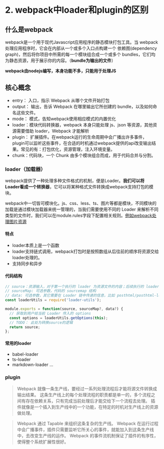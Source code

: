 # 2. webpack中loader和plugin的区别

## 什么是webpack

webpack是一个用于现代Javascript应用程序的静态模块打包工具。当 webpack 处理应用程序时，它会在内部从一个或多个入口点构建一个 依赖图(dependency graph)，然后将你项目中所需的每一个模块组合成一个或多个 bundles，它们均为静态资源，用于展示你的内容。（**bundle为输出的文件**）

**webpack由nodejs编写，本身功能不多，只能用于处理JS**

## 核心概念

- entry： 入口，指示 Webpack 从哪个文件开始打包
- output： 输出，告诉 Webpack 在哪里输出它所创建的 bundle，以及如何命名这些文件。
- mode： 模式，告知webpack使用相应模式的内置优化
- loader：模块代码转换器，webpack 本身只能处理 js、json 等资源，其他资源需要借助 loader，Webpack 才能解析
- plugin： 扩展插件。在webpack运行的生命周期中会广播出许多事件，plugin可以监听这些事件，在合适的时机通过webpack提供的api改变输出结果。常见的有：打包优化，资源管理，注入环境变量。
- chunk：代码块，一个 Chunk 由多个模块组合而成，用于代码合并与分割。

### loader（加载器）

webpack提供了一种处理多种文件格式的机制，便是Loader。**我们可以将Loader看成一个转换器**，它可以将某种格式文件转换成webpack支持打包的模块。

webpack中一切皆可模块化。js、css、less、ts、图片等都是模块，不同模块的加载是通过模块加载器来统一管理的，当我们需要使用不同的 Loader 来解析不同类型的文件时，我们可以在module.rules字段下配置相关规则。[例如webpack处理图片资源](../../frontend-basic/工程化/webpack/基础/5.处理图片资源.md)

#### 特点

- loader本质上是一个函数
- loader支持链式调用，webpack打包时是按照数组从后往前的顺序将资源交给loader处理的。
- 支持同步和异步

#### 代码结构

```js
// source：资源输入，对于第一个执行的 loader 为资源文件的内容；后续执行的 loader 则为前一个 loader 的执行结果
// sourceMap: 可选参数，代码的 sourcemap 结构
// data: 可选参数，其它需要在 Loader 链中传递的信息，比如 posthtml/posthtml-loader 就会通过这个参数传递参数的 AST 对象
const loaderUtils = require('loader-utils');

module.exports = function(source, sourceMap?, data?) {
  // 获取到用户给当前 Loader 传入的 options
  const options = loaderUtils.getOptions(this);
  // TODO： 此处为转换source的逻辑
  return source;
};
```

#### 常用的loader

- babel-loader
- ts-loader
- markdown-loader
...

### plugin

>Webpack 就像一条生产线，要经过一系列处理流程后才能将源文件转换成输出结果。 这条生产线上的每个处理流程的职责都是单一的，多个流程之间有存在依赖关系，只有完成当前处理后才能交给下一个流程去处理。 插件就像是一个插入到生产线中的一个功能，在特定的时机对生产线上的资源做处理。

>Webpack 通过 Tapable 来组织这条复杂的生产线。 Webpack 在运行过程中会广播事件，插件只需要监听它所关心的事件，就能加入到这条生产线中，去改变生产线的运作。 Webpack 的事件流机制保证了插件的有序性，使得整个系统扩展性很好。